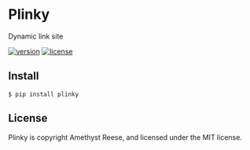 # Plinky

Dynamic link site

[![version](https://img.shields.io/pypi/v/plinky.svg)](https://pypi.org/project/plinky)
[![license](https://img.shields.io/pypi/l/plinky.svg)](https://github.com/amyreese/plinky/blob/main/LICENSE)

Install
-------

```shell-session
$ pip install plinky
```

License
-------

Plinky is copyright Amethyst Reese, and licensed under the MIT license.